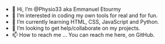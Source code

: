 - 👋 Hi, I’m @Physio33 aka Emmanuel Etourmy
- 👀 I’m interested in coding my own tools for real and for fun.
- 🌱 I’m currently learning HTML, CSS, JavaScript and Python.
- 💞️ I’m looking to get help/collaborate on my projects.
- 📫 How to reach me ... You can reach me here, on GitHub.

<!---
Physio33/Physio33 is a ✨ special ✨ repository because its `README.md` (this file) appears on your GitHub profile.
You can click the Preview link to take a look at your changes.
--->
